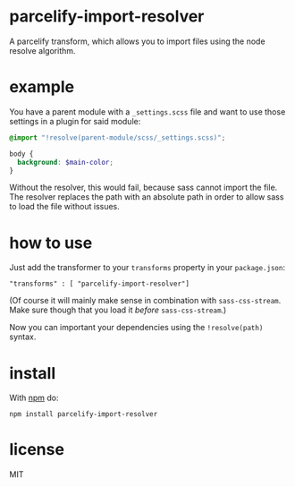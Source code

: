 # parcelify-import-resolver

A parcelify transform, which allows you to import files using the node resolve algorithm.

# example

You have a parent module with a `_settings.scss` file and want to use those settings in a plugin for said module:

``` scss
@import "!resolve(parent-module/scss/_settings.scss)";

body {
  background: $main-color;
}
```

Without the resolver, this would fail, because sass cannot import the file. The resolver replaces the path with an absolute path in order to allow sass to load the file without issues.

# how to use

Just add the transformer to your `transforms` property in your `package.json`:

```
"transforms" : [ "parcelify-import-resolver"]
```

(Of course it will mainly make sense in combination with `sass-css-stream`. Make sure though that you load it _before_ `sass-css-stream`.)

Now you can important your dependencies using the `!resolve(path)` syntax.

# install

With [npm](https://npmjs.org) do:

```
npm install parcelify-import-resolver
```

# license

MIT
